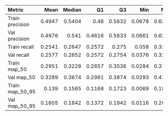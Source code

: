| Metric          |   Mean |   Median |     Q1 |     Q3 |    Min |    Max |    Std |
|:----------------|-------:|---------:|-------:|-------:|-------:|-------:|-------:|
| Train precision | 0.4947 |   0.5404 | 0.46   | 0.5632 | 0.0678 | 0.6202 | 0.1098 |
| Val precision   | 0.4976 |   0.541  | 0.4616 | 0.5633 | 0.0661 | 0.6201 | 0.1079 |
| Train recall    | 0.2541 |   0.2647 | 0.2572 | 0.275  | 0.058  | 0.3311 | 0.0495 |
| Val recall      | 0.2577 |   0.2652 | 0.2572 | 0.2754 | 0.0376 | 0.3285 | 0.0428 |
| Train map_50    | 0.2951 |   0.3228 | 0.2657 | 0.3536 | 0.0284 | 0.3764 | 0.079  |
| Val map_50      | 0.3289 |   0.3674 | 0.2991 | 0.3874 | 0.0293 | 0.4175 | 0.081  |
| Train map_50_95 | 0.139  |   0.1565 | 0.1168 | 0.1723 | 0.0069 | 0.1878 | 0.0432 |
| Val map_50_95   | 0.1605 |   0.1842 | 0.1372 | 0.1942 | 0.0116 | 0.2087 | 0.0464 |
